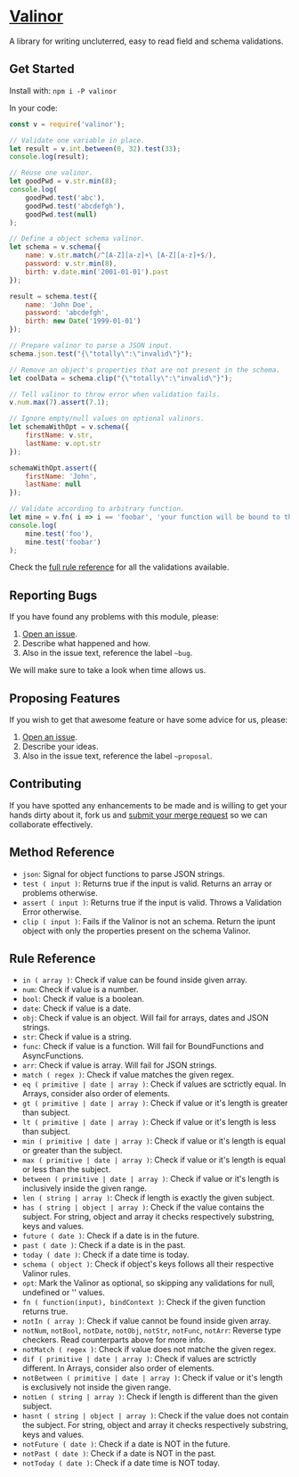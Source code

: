 # [Valinor](https://gitlab.com/GCSBOSS/valinor)

A library for writing uncluterred, easy to read field and schema validations.

## Get Started

Install with: `npm i -P valinor`

In your code:

```js
const v = require('valinor');

// Validate one variable in place.
let result = v.int.between(0, 32).test(33);
console.log(result);

// Reuse one valinor.
let goodPwd = v.str.min(8);
console.log(
    goodPwd.test('abc'),
    goodPwd.test('abcdefgh'),
    goodPwd.test(null)
);

// Define a object schema valinor.
let schema = v.schema({
    name: v.str.match(/^[A-Z][a-z]+\ [A-Z][a-z]+$/),
    password: v.str.min(8),
    birth: v.date.min('2001-01-01').past
});

result = schema.test({
    name: 'John Doe',
    password: 'abcdefgh',
    birth: new Date('1999-01-01')
});

// Prepare valinor to parse a JSON input.
schema.json.test("{\"totally\":\"invalid\"}");

// Remove an object's properties that are not present in the schema.
let coolData = schema.clip("{\"totally\":\"invalid\"}");

// Tell valinor to throw error when validation fails.
v.num.max(7).assert(7.1);

// Ignore empty/null values on optional valinors.
let schemaWithOpt = v.schema({
    firstName: v.str,
    lastName: v.opt.str
});

schemaWithOpt.assert({
    firstName: 'John',
    lastName: null
});

// Validate according to arbitrary function.
let mine = v.fn( i => i == 'foobar', 'your function will be bound to this argument' );
console.log(
    mine.test('foo'),
    mine.test('foobar')
);

```

Check the [full rule reference](#rule-reference) for all the validations available.

## Reporting Bugs
If you have found any problems with this module, please:

1. [Open an issue](https://gitlab.com/GCSBOSS/valinor/issues/new).
2. Describe what happened and how.
3. Also in the issue text, reference the label `~bug`.

We will make sure to take a look when time allows us.

## Proposing Features
If you wish to get that awesome feature or have some advice for us, please:
1. [Open an issue](https://gitlab.com/GCSBOSS/valinor/issues/new).
2. Describe your ideas.
3. Also in the issue text, reference the label `~proposal`.

## Contributing
If you have spotted any enhancements to be made and is willing to get your hands
dirty about it, fork us and
[submit your merge request](https://gitlab.com/GCSBOSS/valinor/merge_requests/new)
so we can collaborate effectively.

## Method Reference

- `json`: Signal for object functions to parse JSON strings.
- `test ( input )`: Returns true if the input is valid. Returns an array or problems otherwise.
- `assert ( input )`: Returns true if the input is valid. Throws a Validation Error otherwise.
- `clip ( input )`: Fails if the Valinor is not an schema. Return the ipunt object with only the properties present on the schema Valinor.

## Rule Reference

- `in ( array )`: Check if value can be found inside given array.
- `num`: Check if value is a number.
- `bool`: Check if value is a boolean.
- `date`: Check if value is a date.
- `obj`: Check if value is an object. Will fail for arrays, dates and JSON strings.
- `str`: Check if value is a string.
- `func`: Check if value is a function. Will fail for BoundFunctions and AsyncFunctions.
- `arr`: Check if value is array. Will fail for JSON strings.
- `match ( regex )`: Check if value matches the given regex.
- `eq ( primitive | date | array )`: Check if values are sctrictly equal. In Arrays, consider also order of elements.
- `gt ( primitive | date | array )`: Check if value or it's length is greater than subject.
- `lt ( primitive | date | array )`: Check if value or it's length is less than subject.
- `min ( primitive | date | array )`: Check if value or it's length is equal or greater than the subject.
- `max ( primitive | date | array )`: Check if value or it's length is equal or less than the subject.
- `between ( primitive | date | array )`: Check if value or it's length is inclusively inside the given range.
- `len ( string | array )`: Check if length is exactly the given subject.
- `has ( string | object | array )`: Check if the value contains the subject. For string, object and array it checks respectively substring, keys and values.
- `future ( date )`: Check if a date is in the future.
- `past ( date )`: Check if a date is in the past.
- `today ( date )`: Check if a date time is today.
- `schema ( object )`: Check if object's keys follows all their respective Valinor rules.
- `opt`: Mark the Valinor as optional, so skipping any validations for null, undefined or '' values.
- `fn ( function(input), bindContext )`: Check if the given function returns true.
- `notIn ( array )`: Check if value cannot be found inside given array.
- `notNum`, `notBool`, `notDate`, `notObj`, `notStr`, `notFunc`, `notArr`: Reverse type checkers. Read counterparts above for more info.
- `notMatch ( regex )`: Check if value does not matche the given regex.
- `dif ( primitive | date | array )`: Check if values are sctrictly different. In Arrays, consider also order of elements.
- `notBetween ( primitive | date | array )`: Check if value or it's length is exclusively not inside the given range.
- `notLen ( string | array )`: Check if length is different than the given subject.
- `hasnt ( string | object | array )`: Check if the value does not contain the subject. For string, object and array it checks respectively substring, keys and values.
- `notFuture ( date )`: Check if a date is NOT in the future.
- `notPast ( date )`: Check if a date is NOT in the past.
- `notToday ( date )`: Check if a date time is NOT today.
